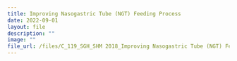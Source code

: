 ```yaml
---
title: Improving Nasogastric Tube (NGT) Feeding Process
date: 2022-09-01
layout: file
description: ""
image: ""
file_url: /files/C_119_SGH_SHM 2018_Improving Nasogastric Tube (NGT) Feeding process.pdf
---
```

